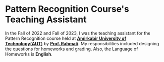 # Pattern Recognition Course's Teaching Assistant
In the Fall of 2022 and Fall of 2023, I was the teaching assistant for the Pattern Recognition course held at **[Amirkabir University of Technology(AUT)](https://aut.ac.ir/en)** by **[Prof. Rahmati](https://scholar.google.com/citations?user=EYk7M80AAAAJ&hl=en)**. My responsibilities included designing the questions for homeworks and grading. Also, the Language of Homeworks is **English**. 

<!--
List of covered topics in Homeworks based on course plan: 

- Homework #1
> Feature extraction concepts, Linear Transformation, Dimensionality Reduction, Mean and Variance, Normal Distribution, Recommender System, Pearson Correlation Coefficient, Spider Chart, Probability Theory, Random Variable, Discrete Variable, Conditional Probability, Marginal Probability , Probability Distribution, Density Function, Continuous Variable, Cumulative Distribution Function, Independent Variables, Correlated Variables , Expected Value, Eigenvalues, Eigenvectors, Eigenspace, Invertible Matrix, Diagonalizable Matrix, Hermitian Matrix

- Homework #2
> Minimum Distance Classifier, Optical Character Recognition, Classification Problem, Confusion Matrix, Bayes Error, ROC Curve, Face Detection, RG Chromaticity, Bayes Decision Rule, Image Segmentation, CIELAB Color Space, Parameter Estimation, Maximum Likelihood Estimation, Probability Mass Function, Maximum A Posteriori (MAP) Estimation, Posterior Distribution, Prior Distribution

- Homework #3
> Density Estimation, Non-Parametric Methods, Kernel Density Estimation, Smoothing Parameter (Bandwidth), Classification Problem, Regression Problem, K-Nearest Neighbors, Cross Validation, Leave-One-Out, Image Segmentation, Support Vector Machine, Kernel Trick, Principal Component Analysis (PCA), Dimension Reduction, Orientation Detection, Image Binarize

- Homework #4
> Unsupervised Learning, Clustering Problem, K-Means Clustering, K-Median, K-Medoids, Hierarchical Clustering, Single-Linkage, Complete Linkage, Dendrogram, Vector Quantisation, Color Extraction, Image Segmentation, Image Compression, Text Clustering, Jaccard Distance

-->
